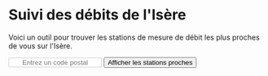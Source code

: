 # Suivi des débits de l'Isère

Voici un outil pour trouver les stations de mesure de débit les plus proches de vous sur l'Isère.

<input type="text" id="codePostal" placeholder="Entrez un code postal" style="border: 1px solid #CCC; text-align: center;">
<button class="md-button md-button--primary" onclick="afficherStationsProches()">Afficher les stations proches</button>
<div id="stations-proches"></div>

<script>
// Fonction pour récupérer les stations sur l'Isère
async function getStations() {
    const url = 'https://hubeau.eaufrance.fr/api/v2/hydrometrie/referentiel/stations?code_entite=W&libelle_cours_eau=Isère&size=100';
    try {
        const response = await fetch(url);
        if (!response.ok) throw new Error(`HTTP error! status: ${response.status}`);
        const data = await response.json();
        return data.data;
    } catch (error) {
        console.error('Erreur lors de la récupération des stations :', error);
        return [];
    }
}

// Fonction pour calculer la distance en km entre deux points géographiques
function calculateDistance(lat1, lon1, lat2, lon2) {
    const R = 6371; // Rayon de la Terre en km
    const dLat = toRadians(lat2 - lat1);
    const dLon = toRadians(lon2 - lon1);
    const a =
        Math.sin(dLat / 2) * Math.sin(dLat / 2) +
        Math.cos(toRadians(lat1)) * Math.cos(toRadians(lat2)) *
        Math.sin(dLon / 2) * Math.sin(dLon / 2);
    const c = 2 * Math.atan2(Math.sqrt(a), Math.sqrt(1 - a));
    return R * c;
}

// Convertir les degrés en radians
function toRadians(degrees) {
    return degrees * Math.PI / 180;
}

// Fonction pour récupérer le débit d'une station
async function getDebitStation(codeStation) {
    const url = `https://hubeau.eaufrance.fr/api/v2/hydrometrie/observations_tr?code_entite=${codeStation}&grandeur_hydro=Q&size=1`;
    try {
        const response = await fetch(url);
        if (!response.ok) throw new Error(`HTTP error! status: ${response.status}`);
        const data = await response.json();
        if (data.data && data.data.length > 0) {
            return data.data[0].resultat_obs / 1000; // Conversion en m³/s
        }
        return null;
    } catch (error) {
        console.error('Erreur lors de la récupération du débit :', error);
        return null;
    }
}

// Fonction pour obtenir les coordonnées à partir d'un code postal
async function getCoordinatesFromPostalCode(postalCode) {
    const url = `https://nominatim.openstreetmap.org/search?postalcode=${postalCode}&country=France&format=json`;

    try {
        const response = await fetch(url);
        if (!response.ok) throw new Error(`HTTP error! status: ${response.status}`);
        const data = await response.json();
        if (data && data.length > 0) {
            return {
                latitude: parseFloat(data[0].lat),
                longitude: parseFloat(data[0].lon)
            };
        }
        return null;
    } catch (error) {
        console.error('Erreur lors de la récupération des coordonnées :', error);
        return null;
    }
}

// Fonction principale pour afficher les stations proches
async function afficherStationsProches() {
    const codePostal = document.getElementById('codePostal').value;
    if (!codePostal) {
        alert('Veuillez entrer un code postal.');
        return;
    }

    const coordinates = await getCoordinatesFromPostalCode(codePostal);
    if (!coordinates) {
        alert('Impossible de trouver les coordonnées pour ce code postal.');
        return;
    }

    const stationsProchesElement = document.getElementById('stations-proches');

    const stations = await getStations();

    if (stations.length === 0) {
        stationsProchesElement.innerHTML += '<p>Aucune station trouvée.</p>';
        return;
    }

    // Calculer les distances et les débits
    const stationsAvecDistances = await Promise.all(stations.map(async (station) => {
        if (station.latitude_station && station.longitude_station) {
            const distance = calculateDistance(
                coordinates.latitude,
                coordinates.longitude,
                parseFloat(station.latitude_station),
                parseFloat(station.longitude_station)
            );
            const debit = await getDebitStation(station.code_station);
            return { ...station, distance, debit };
        }
        return null;
    }));

    // Filtrer les stations sans coordonnées
    const stationsValides = stationsAvecDistances.filter(station => station !== null);

    if (stationsValides.length === 0) {
        stationsProchesElement.innerHTML += '<p>Aucune station valide trouvée.</p>';
        return;
    }

    // Trouver la station la plus proche
    const stationLaPlusProche = stationsValides.reduce((min, station) =>
        station.distance < min.distance ? station : min
    );

    // Afficher les stations dans un tableau
    let tableHTML = `
        <table border="1">
            <tr style="background-color: #0b4387; color: white;">
                <th>Libellé de la station</th>
                <th>Distance (km)</th>
                <th>Débit (m³/s)</th>
                <th>Lien vers fiche station</th>
            </tr>
    `;

    for (let station of stationsValides) {
        const isClosest = station.code_station === stationLaPlusProche.code_station;
        const style = isClosest ? 'style="font-weight: bold !important; color: blue;"' : '';
        const debit = station.debit !== null ? station.debit : '<i>Non disponible</i>';
        const url = `https://www.hydro.eaufrance.fr/stationhydro/${station.code_station}/fiche`;
        const lien = `<a href="${url}" target="_blank">${station.code_station}</a>`;
        tableHTML += `
            <tr ${style}>
                <td>${station.libelle_station}</td>
                <td>${station.distance.toFixed(2)}</td>
                <td>${debit}</td>
                <td>${lien}</td>
            </tr>
        `;
    }

    tableHTML += `</table>`;
    stationsProchesElement.innerHTML += tableHTML;

}
</script>
